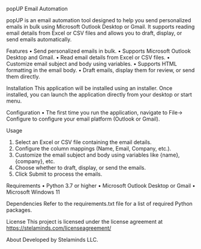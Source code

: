popUP Email Automation

popUP is an email automation tool designed to help you send personalized emails in bulk using Microsoft Outlook Desktop or Gmail. It supports reading email details from Excel or CSV files and allows you to draft, display, or send emails automatically.

Features
•	Send personalized emails in bulk.
•	Supports Microsoft Outlook Desktop and Gmail.
•	Read email details from Excel or CSV files.
•	Customize email subject and body using variables.
•	Supports HTML formatting in the email body.
•	Draft emails, display them for review, or send them directly.

Installation
This application will be installed using an installer. Once installed, you can launch the application directly from your desktop or start menu.

Configuration
•	The first time you run the application, navigate to File-> Configure to configure your email platform (Outlook or Gmail).

Usage
1.	Select an Excel or CSV file containing the email details.
2.	Configure the column mappings (Name, Email, Company, etc.).
3.	Customize the email subject and body using variables like {name}, {company}, etc.
4.	Choose whether to draft, display, or send the emails.
5.	Click Submit to process the emails.

Requirements
•	Python 3.7 or higher
•	Microsoft Outlook Desktop or Gmail
•	Microsoft Windows 11


Dependencies
Refer to the requirements.txt file for a list of required Python packages.

License
This project is licensed under the license agreement at https://stelaminds.com/licenseagreement/

About
Developed by Stelaminds LLC.
